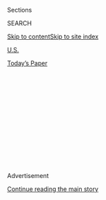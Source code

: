 <div id="app">

<div>

<div>

<div>

<div class="NYTAppHideMasthead css-1q2w90k e1suatyy0">

<div class="section css-ui9rw0 e1suatyy2">

<div class="css-eph4ug er09x8g0">

<div class="css-6n7j50">

</div>

<span class="css-1dv1kvn">Sections</span>

<div class="css-10488qs">

<span class="css-1dv1kvn">SEARCH</span>

</div>

[Skip to content](#site-content)[Skip to site
index](#site-index)

</div>

<div id="masthead-section-label" class="css-1wr3we4 eaxe0e00">

[U.S.](https://www.nytimes3xbfgragh.onion/section/us)

</div>

<div class="css-10698na e1huz5gh0">

</div>

</div>

<div id="masthead-bar-one" class="section hasLinks css-15hmgas e1csuq9d3">

<div class="css-uqyvli e1csuq9d0">

</div>

<div class="css-1uqjmks e1csuq9d1">

</div>

<div class="css-9e9ivx">

[](https://myaccount.nytimes3xbfgragh.onion/auth/login?response_type=cookie&client_id=vi)

</div>

<div class="css-1bvtpon e1csuq9d2">

[Today’s
Paper](https://www.nytimes3xbfgragh.onion/section/todayspaper)

</div>

</div>

</div>

</div>

<div data-aria-hidden="false">

<div id="site-content" data-role="main">

<div>

<div class="css-1aor85t" style="opacity:0.000000001;z-index:-1;visibility:hidden">

<div class="css-1hqnpie">

<div class="css-epjblv">

<span class="css-17xtcya">[U.S.](/section/us)</span><span class="css-x15j1o">|</span><span class="css-fwqvlz">Robert
Gnaizda, Lawyer Who Fought for Social Justice, Dies at
83</span>

</div>

<div class="css-k008qs">

<div class="css-1iwv8en">

<span class="css-18z7m18"></span>

<div>

</div>

</div>

<span class="css-1n6z4y">https://nyti.ms/312DtrW</span>

<div class="css-1705lsu">

<div class="css-4xjgmj">

<div class="css-4skfbu" data-role="toolbar" data-aria-label="Social Media Share buttons, Save button, and Comments Panel with current comment count" data-testid="share-tools">

  - 
  - 
  - 
  - 
    
    <div class="css-6n7j50">
    
    </div>

  - 

</div>

</div>

</div>

</div>

</div>

</div>

<div id="NYT_TOP_BANNER_REGION" class="css-13pd83m">

</div>

<div id="top-wrapper" class="css-1sy8kpn">

<div id="top-slug" class="css-l9onyx">

Advertisement

</div>

[Continue reading the main
story](#after-top)

<div class="ad top-wrapper" style="text-align:center;height:100%;display:block;min-height:250px">

<div id="top" class="place-ad" data-position="top" data-size-key="top">

</div>

</div>

<div id="after-top">

</div>

</div>

<div>

<div id="sponsor-wrapper" class="css-1hyfx7x">

<div id="sponsor-slug" class="css-19vbshk">

Supported by

</div>

[Continue reading the main
story](#after-sponsor)

<div id="sponsor" class="ad sponsor-wrapper" style="text-align:center;height:100%;display:block">

</div>

<div id="after-sponsor">

</div>

</div>

<div class="css-186x18t">

</div>

<div class="css-1vkm6nb ehdk2mb0">

# Robert Gnaizda, Lawyer Who Fought for Social Justice, Dies at 83

</div>

He challenged redlining banks, employers who discriminated in hiring
and, early in his career, Southern counties that thwarted Black voters.

<div class="css-79elbk" data-testid="photoviewer-wrapper">

<div class="css-z3e15g" data-testid="photoviewer-wrapper-hidden">

</div>

<div class="css-1a48zt4 ehw59r15" data-testid="photoviewer-children">

![<span class="css-16f3y1r e13ogyst0" data-aria-hidden="true">The lawyer
Robert Gnaizda in 2014 announcing a suit against Gov. Jerry Brown of
California, for whom he had once worked, on behalf of homeowners seeking
their share from a mortgage
settlement.</span><span class="css-cnj6d5 e1z0qqy90" itemprop="copyrightHolder"><span class="css-1ly73wi e1tej78p0">Credit...</span><span><span>J.
Emilio Flores for The New York
Times</span></span></span>](https://static01.graylady3jvrrxbe.onion/images/2020/07/29/obituaries/Gnaizda-1/Gnaizda-1-articleLarge.jpg?quality=75&auto=webp&disable=upscale)

</div>

</div>

<div class="css-18e8msd">

<div class="css-vp77d3 epjyd6m0">

<div class="css-hus3qt ey68jwv0" data-aria-hidden="true">

[![Sam
Roberts](https://static01.graylady3jvrrxbe.onion/images/2018/02/20/multimedia/author-sam-roberts/author-sam-roberts-thumbLarge.jpg
"Sam Roberts")](https://www.nytimes3xbfgragh.onion/by/sam-roberts)

</div>

<div class="css-1baulvz">

By [<span class="css-1baulvz last-byline" itemprop="name">Sam
Roberts</span>](https://www.nytimes3xbfgragh.onion/by/sam-roberts)

</div>

</div>

  - 
    
    <div class="css-ld3wwf e16638kd2">
    
    Aug. 1, 2020Updated <span class="css-epvm6">2:21 p.m.
    ET</span>
    
    </div>

  - 
    
    <div class="css-4xjgmj">
    
    <div class="css-pvvomx" data-role="toolbar" data-aria-label="Social Media Share buttons, Save button, and Comments Panel with current comment count" data-testid="share-tools">
    
      - 
      - 
      - 
      - 
        
        <div class="css-6n7j50">
        
        </div>
    
      - 
    
    </div>
    
    </div>

</div>

</div>

<div class="section meteredContent css-1r7ky0e" name="articleBody" itemprop="articleBody">

<div class="css-1fanzo5 StoryBodyCompanionColumn">

<div class="css-53u6y8">

Robert Gnaizda, a lawyer whose deft powers of persuasion in defending
the civil and economic rights of the poor and minority groups often
rendered messy and costly lawsuits against their adversaries a needless
last resort, died on July 11 in San Francisco. He was 83.

The cause was listed as a heart attack. His son Matthew said he had been
in declining health for some time.

Mr. Gnaizda (pronounced guh-NAYZ-duh) risked his life gathering evidence
in the South in the 1960s to help fight the intimidation that kept Black
citizens from registering and voting. He was also an advocate for farm
workers and the rural poor, fought discrimination in hiring by police
and fire departments, and [successfully challenged
banks](https://www.nytimes3xbfgragh.onion/2011/04/14/business/14prosecute.html)
that victimized Black and Hispanic borrowers.

“Bob Gnaizda was, in my opinion, the most imaginative, creative and
consequential public interest lawyer of his generation in the United
States,” said J. Anthony Kline, presiding justice of the California
Court of Appeal in San Francisco, who, with Mr. Gnaizda and two other
lawyers, formed a pioneering public interest law firm in California in
1971.

</div>

</div>

<div class="css-1fanzo5 StoryBodyCompanionColumn">

<div class="css-53u6y8">

The marginalized plaintiffs he represented “were devoted to him because
he incorporated them in strategic decision making and ensured they
received credit for victories,” Justice Kline said by email, and “the
respect he had from many of his adversaries enabled him to negotiate
settlements that became established progressive norms without the need
to engage in expensive and time-consuming litigation.”

Robert Leslie Gnaizda was born in Brooklyn on Aug. 6, 1936, to Sandra
(Ackerman) Gnaizda, the daughter of Russian and Polish immigrants, who
ran a commercial real estate business, and Samuel Gnaizda, a Jewish
immigrant from Russia, who became a pharmacist. He was raised in the
Brownsville section, then a gritty Jewish enclave, where he defended
vulnerable friends against neighborhood bullies and biked to Ebbets
Field to cheer on Jackie Robinson.

“Dodger fans had a reputation for being rude and rowdy,” his son Matt
said. “But 10-year-old Bob observed that the Black fans at the stadium
were extremely polite, well behaved and well dressed — unlike the other
fans. And this made him begin to question the common stereotypes.”

As a teenager he also worked in a job training program for Black
youngsters, Matt Gnaizda said. He added: “These experiences — plus the
discrimination he felt as a Jew — led him to see that there was
injustice in the world. And he wanted to do something about it.”

After graduating from Stuyvesant High School in Manhattan, Mr. Gnaizda
attended Columbia University, where he was so struck that his classmates
were almost all white and male that he was prompted to write an article
for the Columbia Daily Spectator, the student,

</div>

</div>

<div class="css-1fanzo5 StoryBodyCompanionColumn">

<div class="css-53u6y8">

“I asked two questions: One related to women, the other related to Black
students,” he said in an interview with [Columbia College
Today](https://www.college.columbia.edu/cct/latest/minds/talking-social-advocacy-robert-gnaizda-57-and-rebecca-kee-05),
an alumni publication, in 2018. “I wondered why a school at the edge of
Harlem had only one Black student per undergraduate class. And because
my own mother was outstanding at everything she did, I wondered why we
didn’t have any women. But the paper wouldn’t print it; they thought it
was too inflammatory.”

Mr. Gnaizda graduated from Columbia in 1957. He considered studying
medicine but decided to apply to law school at Harvard and Yale and
become a lawyer if he was admitted by either. He was accepted by both
and chose Yale. He earned his law degree in 1960.

Asked in the 2018 interview what drove him to abandon corporate law when
he was 28 to pursue a social justice agenda, he replied facetiously: “I
think boredom. I was a tax attorney, and the work didn’t interest me
much. I decided to go to Mississippi in early 1965, and there I realized
that I had some natural talents.”

By cultivating local white civic leaders in conversations that dealt as
much with baseball as with voting, he was able to gather enough evidence
during a public hearing on the disenfranchisement of Black people in
Clay County, Miss., to help propel passage of the 1965 Voting Rights
Act.

Mr. Gnaizda lived in San Francisco. In addition to his son Matthew, he
is survived by his wife, Claudia Viek; another son, Joshua; and a
granddaughter. His first marriage ended in divorce, as did his second,
to Ellen Eatough. (Both his sons are from that marriage.)

He founded California Rural Legal Assistance in 1966 and, five years
later, [Public Advocates](https://www.publicadvocates.org/), a firm that
defended underdogs, with Justice Kline, Sid Wolinsky and Peter Sitkin.
He also helped found the [Greenlining
Institute](https://greenlining.org/) in 1993 to discourage financial
institutions from discriminating against Black and Hispanic home buyers.
He was later general counsel for the [National Asian American
Coalition](https://www.naac.org/) and the [National Diversity
Coalition](https://www.nationaldiversitycoalition.org/).

</div>

</div>

<div class="css-79elbk" data-testid="photoviewer-wrapper">

<div class="css-z3e15g" data-testid="photoviewer-wrapper-hidden">

</div>

<div class="css-1a48zt4 ehw59r15" data-testid="photoviewer-children">

![<span class="css-16f3y1r e13ogyst0" data-aria-hidden="true">Mr.
Gnaizda in 2007. in the mid-2000s, he tried to warn the Federal Reserve
of the impending subprime mortgage
crisis. </span><span class="css-cnj6d5 e1z0qqy90" itemprop="copyrightHolder"><span class="css-1ly73wi e1tej78p0">Credit...</span><span>Peter
DaSilva for The New York
Times</span></span>](https://static01.graylady3jvrrxbe.onion/images/2020/07/29/obituaries/Gnaizda-2/merlin_44426521_4ed3fc07-b0f8-4dcd-bc59-52f4a2d9165d-articleLarge.jpg?quality=75&auto=webp&disable=upscale)

</div>

</div>

<div class="css-1fanzo5 StoryBodyCompanionColumn">

<div class="css-53u6y8">

Through those and other organizations, Mr. Gnaizda accused the Census
Bureau of undercounting Hispanic residents in 1970 and pressured the San
Francisco Police Department to hire more minority recruits in the 1970s.

</div>

</div>

<div class="css-1fanzo5 StoryBodyCompanionColumn">

<div class="css-53u6y8">

He fought [redlining by
banks](https://www.nytimes3xbfgragh.onion/2017/08/24/upshot/how-redlinings-racist-effects-lasted-for-decades.html)
that refused to lend to residents of minority neighborhoods. He fostered
investment in those communities by leveraging the lenders’ lack of
public-spiritedness against them when they needed government permission
to merge with other banks.

From 1975 to 1976, he was deputy secretary of health and welfare for
Gov. Jerry Brown of California. [But years later, when Mr. Brown was
governor for a second time. Mr. Gnaizda didn’t hesitate to
sue](https://www.nytimes3xbfgragh.onion/2014/03/15/business/california-sued-over-diversion-of-money-from-national-mortgage-settlement.html)
him for diverting the proceeds the state received from lawsuits relating
to national mortgage fraud settlements. The state was eventually ordered
to repay the money.

Mr. Gnaizda was interviewed for the Oscar-winning documentary[“Inside
Job”](https://www.nytimes3xbfgragh.onion/2010/10/08/movies/08inside.html)
(2010) about his efforts in the mid-2000s to warn the Federal Reserve of
the [impending subprime mortgage
crisis](https://www.nytimes3xbfgragh.onion/2007/12/18/business/18subprime.html).

</div>

</div>

<div class="css-79elbk" data-testid="photoviewer-wrapper">

<div class="css-z3e15g" data-testid="photoviewer-wrapper-hidden">

</div>

<div class="css-1a48zt4 ehw59r15" data-testid="photoviewer-children">

<div class="css-1xdhyk6 erfvjey0">

<span class="css-1ly73wi e1tej78p0">Image</span>

<div class="css-zjzyr8">

<div data-testid="lazyimage-container" style="height:491.0666666666666px">

</div>

</div>

</div>

<span class="css-16f3y1r e13ogyst0" data-aria-hidden="true">Mr. Gnaizda,
far right, at a news conference in 1975, when was California’s deputy
secretary of health and
welfare.</span><span class="css-cnj6d5 e1z0qqy90" itemprop="copyrightHolder"><span class="css-1ly73wi e1tej78p0">Credit...</span><span>via
Matt Gnaizda</span></span>

</div>

</div>

<div class="css-1fanzo5 StoryBodyCompanionColumn">

<div class="css-53u6y8">

His penchant for representing victims of bullying led him into some
unusual cases. There were, for example, the two 7-year-olds in
California who sued Pacific Bell Telephone in 1985 for failing to inform
them that they would incur a 50-cent charge every time they dialed a
[Santa
Claus](https://www.nytimes3xbfgragh.onion/1985/03/28/us/around-the-nation-santa-claus-phone-line-brings-10-million-suit.html)
line. (He also founded a Giraffe Appreciation Society whose directors,
all children, paid tribute to the ruminants “who don’t do any harm and
who stick their necks out.”)

What distinguished Mr. Gnaizda as a zealous public interest lawyer, his
son Matt said, was that he “never saw the other side as evil; he saw
them as people who he disagreed with on certain issues, but could be
convinced to change their behavior.”

</div>

</div>

<div class="css-1fanzo5 StoryBodyCompanionColumn">

<div class="css-53u6y8">

Mr. Gnaizda agreed that many of his lawsuits were successful because he
didn’t force his opponents into a corner. “They were just on a different
side, and when they lost, they would usually keep their word,” he said
in the Columbia College Today interview

Rebecca Kee, who worked with Mr. Gnaizda at the National Diversity
Coalition, put it this way: “Bob will sue you, and somehow you’ll still
like him.”

</div>

</div>

</div>

<div>

</div>

<div>

</div>

<div>

</div>

<div>

<div id="bottom-wrapper" class="css-1ede5it">

<div id="bottom-slug" class="css-l9onyx">

Advertisement

</div>

[Continue reading the main
story](#after-bottom)

<div id="bottom" class="ad bottom-wrapper" style="text-align:center;height:100%;display:block;min-height:90px">

</div>

<div id="after-bottom">

</div>

</div>

</div>

</div>

</div>

## Site Index

<div>

</div>

## Site Information Navigation

  - [© <span>2020</span> <span>The New York Times
    Company</span>](https://help.nytimes3xbfgragh.onion/hc/en-us/articles/115014792127-Copyright-notice)

<!-- end list -->

  - [NYTCo](https://www.nytco.com/)
  - [Contact
    Us](https://help.nytimes3xbfgragh.onion/hc/en-us/articles/115015385887-Contact-Us)
  - [Work with us](https://www.nytco.com/careers/)
  - [Advertise](https://nytmediakit.com/)
  - [T Brand Studio](http://www.tbrandstudio.com/)
  - [Your Ad
    Choices](https://www.nytimes3xbfgragh.onion/privacy/cookie-policy#how-do-i-manage-trackers)
  - [Privacy](https://www.nytimes3xbfgragh.onion/privacy)
  - [Terms of
    Service](https://help.nytimes3xbfgragh.onion/hc/en-us/articles/115014893428-Terms-of-service)
  - [Terms of
    Sale](https://help.nytimes3xbfgragh.onion/hc/en-us/articles/115014893968-Terms-of-sale)
  - [Site
    Map](https://spiderbites.nytimes3xbfgragh.onion)
  - [Help](https://help.nytimes3xbfgragh.onion/hc/en-us)
  - [Subscriptions](https://www.nytimes3xbfgragh.onion/subscription?campaignId=37WXW)

</div>

</div>

</div>

</div>
